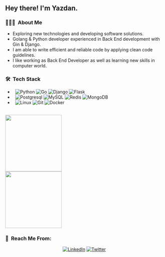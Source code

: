 <h2> Hey there! I'm Yazdan.</h2>

<h3> 👨🏻‍💻 &nbsp;About Me </h3>

- Exploring new technologies and developing software solutions.
- Golang & Python developer experienced in Back End development with Gin & Django.<br> 
- I am able to write efficient and reliable code by applying clean code guidelines.<br>
- I like working as Back End Developer as well as learning new skills in computer world. <br>

<h3> 🛠 &nbsp;Tech Stack</h3>

- &nbsp;
  ![Python](https://img.shields.io/badge/-Python-333333?style=flat&logo=python)
  ![Go](https://img.shields.io/badge/-Golang-333333?style=flat&logo=go)
  ![Django](https://img.shields.io/badge/-Django-333333?style=flat&logo=django)
  ![Flask](https://img.shields.io/badge/-Flask-333333?style=flat&logo=flask)
- &nbsp;
  ![Postgresql](https://img.shields.io/badge/-Postgresql-333333?style=flat&logo=postgresql)
  ![MySQL](https://img.shields.io/badge/-Mysql-333333?style=flat&logo=mysql)
  ![Redis](https://img.shields.io/badge/-Redis-333333?style=flat&logo=redis)
  ![MongoDB](https://img.shields.io/badge/-MongoDB-333333?style=flat&logo=mongodb)
-  &nbsp;
  ![Linux](https://img.shields.io/badge/-Linux-333333?style=flat&logo=linux)
  ![Git](https://img.shields.io/badge/-Git-333333?style=flat&logo=git)
  ![Docker](https://img.shields.io/badge/-Docker-333333?style=flat&logo=docker)
<br/>

<a href="https://github.com/AVS1508">
  <img height="180em" src="https://github-readme-stats.vercel.app/api?username=yazdanv&theme=buefy&show_icons=true" /><br>
  <img height="180em" src="https://github-readme-stats.vercel.app/api/top-langs/?username=yazdanv&theme=buefy&layout=compact" />
</a>

<br/>

<h3> 🤝 &nbsp;Reach Me From: </h3>

<p align="center">
<a href="https://www.linkedin.com/in/yazdanv/"><img alt="LinkedIn" src="https://img.shields.io/badge/-Linkedin-333333?style=flat&logo=linkedin"></a>
<a href="https://www.twitter.com/yazdanv"><img alt="Twitter" src="https://img.shields.io/badge/-Twitter-333333?style=flat&logo=twitter"></a>
</p>
